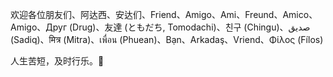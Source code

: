 欢迎各位朋友们、阿达西、安达们、Friend、Amigo、Ami、Freund、Amico、Amigo、Друг (Drug)、友達 (ともだち, Tomodachi)、친구 (Chingu)、صديق (Sadiq)、मित्र (Mitra)、เพื่อน (Phuean)、Bạn、Arkadaş、Vriend、Φίλος (Fílos)

人生苦短，及时行乐。🚀
